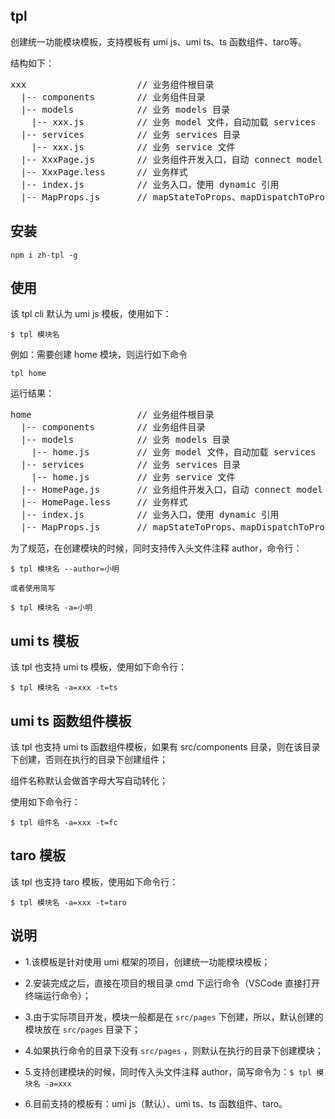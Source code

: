 ## tpl
 创建统一功能模块模板，支持模板有 umi js、umi ts、ts 函数组件、taro等。

 结构如下：
 <pre>
xxx                     // 业务组件根目录
  |-- components        // 业务组件目录
  |-- models            // 业务 models 目录
    |-- xxx.js          // 业务 model 文件，自动加载 services
  |-- services          // 业务 services 目录
    |-- xxx.js          // 业务 service 文件
  |-- XxxPage.js        // 业务组件开发入口，自动 connect model
  |-- XxxPage.less      // 业务样式
  |-- index.js          // 业务入口，使用 dynamic 引用
  |-- MapProps.js       // mapStateToProps、mapDispatchToProps，自动引用 model
</pre>

## 安装
```
npm i zh-tpl -g
```

## 使用
该 tpl cli 默认为 umi js 模板，使用如下：
```
$ tpl 模块名
```

例如：需要创建 home 模块，则运行如下命令
```
tpl home

```

运行结果：
<pre>
home                    // 业务组件根目录
  |-- components        // 业务组件目录
  |-- models            // 业务 models 目录
    |-- home.js         // 业务 model 文件，自动加载 services
  |-- services          // 业务 services 目录
    |-- home.js         // 业务 service 文件
  |-- HomePage.js       // 业务组件开发入口，自动 connect model
  |-- HomePage.less     // 业务样式
  |-- index.js          // 业务入口，使用 dynamic 引用
  |-- MapProps.js       // mapStateToProps、mapDispatchToProps，自动引用 model
</pre>

为了规范，在创建模块的时候，同时支持传入头文件注释 author，命令行：
```
$ tpl 模块名 --author=小明

或者使用简写

$ tpl 模块名 -a=小明
```

## umi ts 模板
该 tpl 也支持 umi ts 模板，使用如下命令行：
```
$ tpl 模块名 -a=xxx -t=ts
```

## umi ts 函数组件模板
该 tpl 也支持 umi ts 函数组件模板，如果有 src/components 目录，则在该目录下创建，否则在执行的目录下创建组件；

组件名称默认会做首字母大写自动转化；

使用如下命令行：
```
$ tpl 组件名 -a=xxx -t=fc
```

## taro 模板
该 tpl 也支持 taro 模板，使用如下命令行：
```
$ tpl 模块名 -a=xxx -t=taro
```


## 说明

- 1.该模板是针对使用 umi 框架的项目，创建统一功能模块模板；

- 2.安装完成之后，直接在项目的根目录 cmd 下运行命令（VSCode 直接打开终端运行命令）；

- 3.由于实际项目开发，模块一般都是在 `src/pages` 下创建，所以，默认创建的模块放在 `src/pages` 目录下；

- 4.如果执行命令的目录下没有 `src/pages` ，则默认在执行的目录下创建模块；

- 5.支持创建模块的时候，同时传入头文件注释 author，简写命令为：`$ tpl 模块名 -a=xxx`

- 6.目前支持的模板有：umi js（默认）、umi ts、ts 函数组件、taro。

